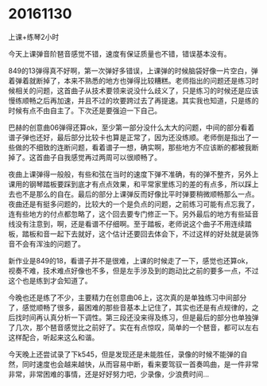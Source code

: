 # 20161130

上课+练琴2小时

今天上课弹音阶琶音感觉不错，速度有保证质量也不错，错误基本没有。

849的13弹得真不好啊，第一次弹好多错误，上课弹的时候脑袋好像一片空白，弹着弹着就断掉了，本来不熟悉的地方也弹得比较糟糕。老师指出的问题还是练习时候相关的问题，这首曲子从技术要领来说没什么歧义了，只是练习的时候还是应该慢练顺畅之后再加速，并且不过的坎要跨过去了再提速。其实我也知道，只是练的时候有点不由自主了。下次还是要强迫一下自己。

巴赫的创意曲06弹得还算ok，至少第一部分没什么太大的问题，中间的部分看着谱子弹也还好，最后部分比较卡也算是正常了，因为还没练顺。老师倒是指出了一些做的不细致的连断问题，看着谱子一想，确实啊，那些地方不应该断的都被我断掉了。这首曲子自我感觉再过两周可以很顺畅了。

夜曲上课弹得一般般，有些和弦在当时的速度下弹不准确，有的弹不整齐，另外上课用的钢琴踏板要踩到底才有点点效果，和平常家里练习的差的有点多，所以踩上去也不是那么的自在。最后的部分上课弹反而好像比平时弹要稍微顺畅那么一点。夜曲还是有挺多问题的，比较大的一个是负点的问题，之前练习可能有点忘我了，连有些地方的付点都忽略了，这个回去要专门修正一下。另外最后的地方有些延音线没有注意到，啊，还是看谱不仔细啊。至于踏板，老师说这个曲子不用连续踏板，踏板和音一起下去就好，这个估计还要回去体会下，不过这样的好处就是装饰音不会有浑浊的问题了。

新作业是849的18，看谱子并不是很难，上课的时候走了一下，感觉也还算ok，视奏不难，技术难点好像也不多，但是左手涉及到的跑动比之前的要多一点，不过这个也是练到才会知道了。

今晚也还是练了不少，主要精力在创意曲06上，这次真的是单独练习中间部分了，感觉顺畅了很多，最困难的那些音基本上记住了，其实也还是有点规律的，之后找时间再认真分析一下调性。第三段还没来得及练习，但是最后的部分也单独弹了几次，那个琶音感觉比之前好了。实在有点惊叹，简单的一个琶音，都可以左右这样配合，听起来这么和谐。

今天晚上还尝试录了下k545，但是发现还是未能胜任，录像的时候不能弹的自然，同时速度也会越来越快，从而容易中断，看来要驾驭一首奏鸣曲，是一件非常非常，非常困难的事情，还是好好努力吧，少录像，少浪费时间...
